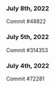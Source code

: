 ### July 8th, 2022

Commit #48822

### July 5th, 2022

Commit #314353


### July 4th, 2022

Commit #72281
